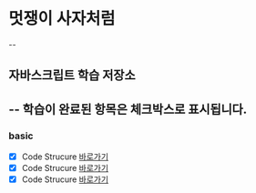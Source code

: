 # 멋쟁이 사자처럼
--
## 자바스크립트 학습 저장소
--
학습이 완료된 항목은 체크박스로 표시됩니다.
--
### basic
- [x] Code Strucure [바로가기](https://github.com/hoon0817/core_javsscript/tree/01.core/client/chapter/core)
- [x] Code Strucure [바로가기](https://www.naver.com)
- [x] Code Strucure [바로가기](https://www.naver.com)